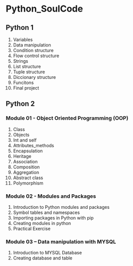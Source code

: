 # Python_SoulCode

## Python 1

1. Variables
2. Data manipulation
3. Condition structure
4. Flow control structure
5. Strings
6. List structure
7. Tuple structure
8. Diccionary structure
9. Funcitons
10. Final project

## Python 2

### Module 01 - Object Oriented Programming (OOP)
1. Class
2. Objects
3. Int and self
4. Attributes_methods
5. Encapsulation
6. Heritage
7. Association
8. Composition
9. Aggregation
10. Abstract class
11. Polymorphism

### Module 02 - Modules and Packages

1. Introduction to Python modules and packages
2. Symbol tables and namespaces
3. Importing packages in Python with pip
4. Creating modules in python
5. Practical Exercise

### Module 03 – Data manipulation with MYSQL

1. Introduction to MYSQL Database
2. Creating database and table

